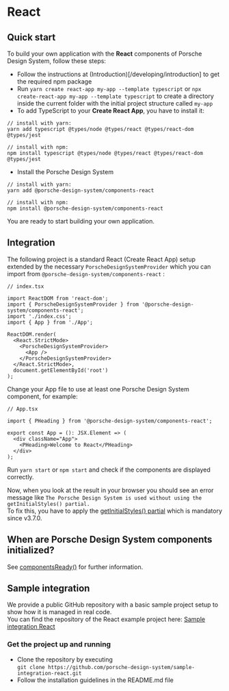 # React

<TableOfContents></TableOfContents>

## Quick start

To build your own application with the **React** components of Porsche Design System, follow these steps:

- Follow the instructions at (Introduction)[/developing/introduction] to get the required npm package
- Run `yarn create react-app my-app --template typescript` or `npx create-react-app my-app --template typescript` to
  create a directory inside the current folder with the initial project structure called `my-app`
- To add TypeScript to your **Create React App**, you have to install it:

```shell script
// install with yarn:
yarn add typescript @types/node @types/react @types/react-dom @types/jest

// install with npm:
npm install typescript @types/node @types/react @types/react-dom @types/jest
```

- Install the Porsche Design System

```shell script
// install with yarn:
yarn add @porsche-design-system/components-react

// install with npm:
npm install @porsche-design-system/components-react
```

You are ready to start building your own application.

## Integration

The following project is a standard React (Create React App) setup extended by the necessary
`PorscheDesignSystemProvider` which you can import from `@porsche-design-system/components-react` :

```tsx
// index.tsx

import ReactDOM from 'react-dom';
import { PorscheDesignSystemProvider } from '@porsche-design-system/components-react';
import './index.css';
import { App } from './App';

ReactDOM.render(
  <React.StrictMode>
    <PorscheDesignSystemProvider>
      <App />
    </PorscheDesignSystemProvider>
  </React.StrictMode>,
  document.getElementById('root')
);
```

Change your App file to use at least one Porsche Design System component, for example:

```tsx
// App.tsx

import { PHeading } from '@porsche-design-system/components-react';

export const App = (): JSX.Element => (
  <div className="App">
    <PHeading>Welcome to React</PHeading>
  </div>
);
```

Run `yarn start` or `npm start` and check if the components are displayed correctly.

<Notification heading="Attention" state="warning">
  Now, when you look at the result in your browser you should see an error message like 
  <code>The Porsche Design System is used without using the getInitialStyles() partial.</code><br>
  To fix this, you have to apply the <a href="partials/initial-styles">getInitialStyles() partial</a> which is mandatory since v3.7.0.
</Notification>

## When are Porsche Design System components initialized?

See [componentsReady()](developing/components-ready) for further information.

## Sample integration

We provide a public GitHub repository with a basic sample project setup to show how it is managed in real code.  
You can find the repository of the React example project here:
[Sample integration React](https://github.com/porsche-design-system/sample-integration-react)

### Get the project up and running

- Clone the repository by executing  
  `git clone https://github.com/porsche-design-system/sample-integration-react.git`
- Follow the installation guidelines in the README.md file
